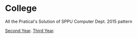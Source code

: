 # College
All the Pratical's Solution of SPPU Computer Dept. 2015 pattern 

[Second Year](https://github.com/mohitkhedkar/College/tree/master/2%20Year).
[Third Year](https://github.com/mohitkhedkar/College/tree/master/3%20Year).